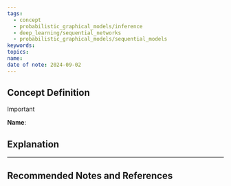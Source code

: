 ```yaml
---
tags:
  - concept
  - probabilistic_graphical_models/inference
  - deep_learning/sequential_networks
  - probabilistic_graphical_models/sequential_models
keywords: 
topics: 
name: 
date of note: 2024-09-02
---
```


## Concept Definition

>[!important]
>**Name**: 



## Explanation





-----------
##  Recommended Notes and References


